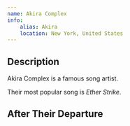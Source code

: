 ```yaml
---
name: Akira Complex
info:
    alias: Akira
    location: New York, United States
---
```

## Description

Akira Complex is a famous song artist.

Their most popular song is *Ether Strike*.

## After Their Departure

